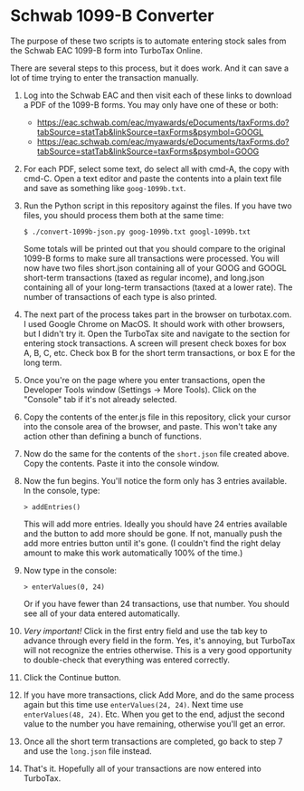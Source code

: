 # Schwab 1099-B Converter

The purpose of these two scripts is to automate entering stock sales from the
Schwab EAC 1099-B form into TurboTax Online.

There are several steps to this process, but it does work. And it can save a
lot of time trying to enter the transaction manually.

1. Log into the Schwab EAC and then visit each of these links to download a PDF
   of the 1099-B forms. You may only have one of these or both:

   * https://eac.schwab.com/eac/myawards/eDocuments/taxForms.do?tabSource=statTab&linkSource=taxForms&psymbol=GOOGL
   * https://eac.schwab.com/eac/myawards/eDocuments/taxForms.do?tabSource=statTab&linkSource=taxForms&psymbol=GOOG

2. For each PDF, select some text, do select all with cmd-A, the copy with cmd-C. Open a text
   editor and paste the contents into a plain text file and save as something like `goog-1099b.txt`.

3. Run the Python script in this repository against the files. If you have two files, you should
   process them both at the same time:

   `$ ./convert-1099b-json.py goog-1099b.txt googl-1099b.txt`

   Some totals will be printed out that you should compare to the original 1099-B forms to make
   sure all transactions were processed.
   You will now have two files short.json containing all of your GOOG and GOOGL short-term
   transactions (taxed as regular income), and long.json containing all of your long-term
   transactions (taxed at a lower rate). The number of transactions of each type is also printed.

4. The next part of the process takes part in the browser on turbotax.com. I used
   Google Chrome on MacOS. It should work with other browsers, but I didn't try it.
   Open the TurboTax site and navigate to the section for entering stock transactions.
   A screen will present check boxes for box A, B, C, etc. Check box B for the short term
   transactions, or box E for the long term.

5. Once you're on the page where you enter transactions, open the Developer Tools window
   (Settings -> More Tools). Click on the "Console" tab if it's not already selected.

6. Copy the contents of the enter.js file in this repository, click your cursor into the console
   area of the browser, and paste. This won't take any action other than defining a bunch of
   functions.

7. Now do the same for the contents of the `short.json` file created above. Copy the contents.
   Paste it into the console window.

8. Now the fun begins. You'll notice the form only has 3 entries available. In the console,
   type:

   `> addEntries()`

   This will add more entries. Ideally you should have 24 entries
   available and the button to add more should be gone. If not, manually push the add more
   entries button until it's gone. (I couldn't find the right delay amount to make this work
   automatically 100% of the time.)

9. Now type in the console:

   `> enterValues(0, 24)`

   Or if you have fewer than 24 transactions, use that number. You should see all of your data
   entered automatically.

10. *Very important!* Click in the first entry field and use the tab key to advance through every
    field in the form. Yes, it's annoying, but TurboTax will not recognize the entries otherwise.
    This is a very good opportunity to double-check that everything was entered correctly.

11. Click the Continue button.

12. If you have more transactions, click Add More, and do the same process again but this time
    use `enterValues(24, 24)`. Next time use `enterValues(48, 24)`. Etc. When you get to the end,
    adjust the second value to the number you have remaining, otherwise you'll get an error.

13. Once all the short term transactions are completed, go back to step 7 and use the `long.json`
    file instead.

14. That's it. Hopefully all of your transactions are now entered into TurboTax.
